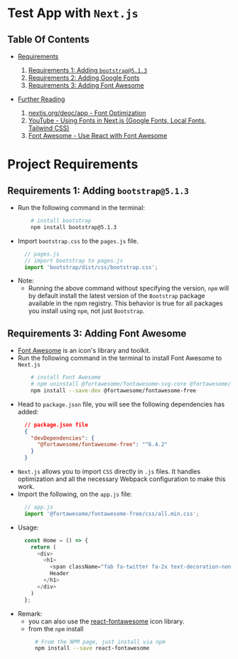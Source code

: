 # Test App with `Next.js`

## Table Of Contents
- [Requirements](#requirements)
    1. [Requirements 1: Adding `bootstrap@5.1.3`]()
    2. [Requirements 2: Adding Google Fonts]()
    3. [Requirements 3: Adding Font Awesome]()
   
- [Further Reading]()
    1. [nextjs.org/deoc/app - Font Optimization](https://nextjs.org/docs/app/building-your-application/optimizing/fonts)
    2. [YouTube - Using Fonts in Next.js (Google Fonts, Local Fonts, Tailwind CSS)](https://www.youtube.com/watch?v=L8_98i_bMMA)
    3. [Font Awesome - Use React with Font Awesome](https://fontawesome.com/docs/web/use-with/react/use-with)



# Project Requirements
## Requirements 1: Adding `bootstrap@5.1.3`
* Run the following command in the terminal:
    ```sh
        # install bootstrap
        npm install bootstrap@5.1.3
    ```
* Import `bootstrap.css` to the `pages.js` file.
  ```js
    // pages.js
    // import bootstrap to pages.js
    import 'bootstrap/dist/css/bootstrap.css';
  ```
* Note:
  * Running the above command without specifying the version, `npm` will by default install the latest version of the `Bootstrap` package available in the npm registry. This behavior is true for all packages you install using `npm`, not just `Bootstrap`.


## Requirements 3: Adding Font Awesome
* [Font Awesome](https://fontawesome.com/) is an icon's library and toolkit.
* Run the following command in the terminal to install Font Awesome to `Next.js`
    ```sh
        # install Font Awesome
        # npm uninstall @fortawesome/fontawesome-svg-core @fortawesome/free-solid-svg-icons @fortawesome/react-fontawesome
        npm install --save-dev @fortawesome/fontawesome-free
    ```
* Head to `package.json` file, you will see the following dependencies has added:
    ```json
      // package.json file
      {
        "devDependencies": {
          "@fortawesome/fontawesome-free": "^6.4.2"
        }
      }
    ```
* `Next.js` allows you to import `CSS` directly in `.js` files. It handles optimization and all the necessary Webpack configuration to make this work.
* Import the following, on the `app.js` file:
    ```js
      // app.js
      import '@fortawesome/fontawesome-free/css/all.min.css';
    ```
* Usage:
    ```js
      const Home = () => {
        return (
          <div>
            <h1>
              <span className="fab fa-twitter fa-2x text-decoration-none"></span>
              Header
            </h1>
          </div>
        )
      };
    ```
* Remark:
  * you can also use the [react-fontawesome](https://www.npmjs.com/package/react-fontawesome) icon library.
  * from the `npm` install
    ```sh
      # From the NPM page, just install via npm
      npm install --save react-fontawesome
    ```